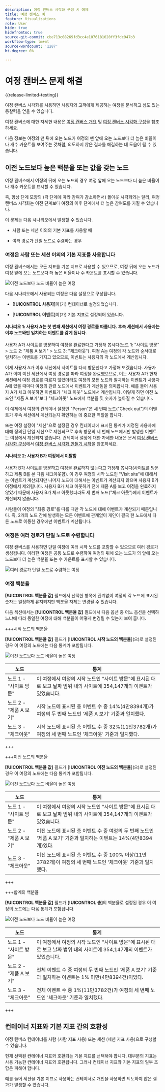 ```yaml
---
description: 여정 캔버스 시각화 구성 시 예제
title: 여정 캔버스 예
feature: Visualizations
role: User
hide: true
hidefromtoc: true
source-git-commit: cbe713c08269fd3cc4e1076181020ff3fdc947b3
workflow-type: tm+mt
source-wordcount: '1287'
ht-degree: 0%

---
```


# 여정 캔버스 문제 해결

{{release-limited-testing}}

여정 캔버스 시각화를 사용하면 사용자와 고객에게 제공하는 여정을 분석하고 심도 있는 통찰력을 얻을 수 있습니다.

여정 캔버스에 대한 자세한 내용은 [여정 캔버스 개요](/help/analysis-workspace/visualizations/journey-canvas/journey-canvas.md) 및 [여정 캔버스 시각화 구성](/help/analysis-workspace/visualizations/journey-canvas/configure-journey-canvas.md)을 참조하세요.

다음 정보는 여정의 맨 뒤에 오는 노드가 여정의 맨 앞에 오는 노드보다 더 높은 비율이나 개수 카운트를 보여주는 것처럼, 의도하지 않은 결과를 해결하는 데 도움이 될 수 있습니다.

## 이전 노드보다 높은 백분율 또는 값을 갖는 노드

여정 캔버스에서 여정의 뒤에 오는 노드의 경우 여정 앞에 오는 노드보다 더 높은 비율이나 개수 카운트를 표시할 수 있습니다.

즉, 항상 단계 모양의 (각 단계에 따라 참여가 감소하면서) 폴아웃 시각화와는 달리, 여정 캔버스 시각화는 이전 단계보다 여정의 이후 단계에서 더 높은 참여도를 가질 수 있습니다.

이 문제는 다음 시나리오에서 발생할 수 있습니다.

* 사람 또는 세션 이외의 기본 지표를 사용할 때

* 여러 경로가 단일 노드로 수렴하는 경우

### 여정은 사람 또는 세션 이외의 기본 지표를 사용합니다

여정 캔버스에서는 모든 지표를 기본 지표로 사용할 수 있으므로, 여정 뒤에 오는 노드가 여정 앞에 오는 노드보다 더 높은 비율이나 수 카운트를 표시할 수 있습니다.

![이전 노드보다 노드 비율이 높은 여정](assets/journey-canvas-higher-percentage.png)

다음 시나리오에서 사용되는 여정은 다음 설정으로 구성됩니다.

* **[!UICONTROL 사용자]**&#x200B;이(가) 컨테이너로 설정되었습니다.

* **[!UICONTROL 이벤트]**&#x200B;이(가) 기본 지표로 설정되어 있습니다.

#### 시나리오 1: 사용자 A는 첫 번째 세션에서 여정 경로를 따릅니다. 후속 세션에서 사용자는 이후 노드와만 일치하는 이벤트를 갖게 됩니다.

사용자 A가 사이트를 방문하여 여정을 완료한다고 가정해 봅시다(노드 1: &quot;사이트 방문&quot; > 노드 2: &quot;제품 A 보기&quot; > 노드 3: &quot;체크아웃&quot;). 여정 A는 여정의 각 노드와 순서대로 일치하는 이벤트를 가지고 있으므로, 이벤트는 사용자의 각 노드에서 계산됩니다.

이제 사용자 A가 이후 세션에서 사이트를 다시 방문한다고 가정해 보겠습니다. 사용자 A가 이미 이전 세션에서 여정 경로를 따라 여정을 완료했으므로, 이는 사용자 A가 현재 세션에서 여정 경로를 따르지 않았더라도 여정의 모든 노드와 일치하는 이벤트가 사용자 A에 있을 때마다 여정의 관련 노드에서 이벤트가 계산됨을 의미합니다. 예를 들어 사용자 A가 체크 아웃하면 이벤트가 &quot;체크 아웃&quot; 노드에서 계산됩니다. 이렇게 하면 이전 노드인 &quot;제품 A 보기&quot;보다 &quot;체크아웃&quot; 노드에서 백분율 및 숫자가 높아질 수 있습니다.

이 예제에서 여정의 컨테이너 설정인 &quot;Person&quot;은 세 번째 노드(&quot;Check out&quot;)의 이벤트가 후속 세션에서 계산되는지 확인하는 데 중요한 역할을 합니다.

또는 여정 설정이 &quot;세션&quot;으로 설정된 경우 컨테이너에 표시된 통계가 지정된 사용자에 대해 정의된 단일 세션으로 제한되므로 후속 방문의 세 번째 노드에서만 발생한 이벤트는 여정에서 계산되지 않습니다. 컨테이너 설정에 대한 자세한 내용은 문서 [여정 캔버스 시각화 구성](/help/analysis-workspace/visualizations/journey-canvas/configure-journey-canvas.md)에서 [여정 캔버스 시각화 만들기 시작](/help/analysis-workspace/visualizations/journey-canvas/configure-journey-canvas.md#begin-building-a-journey-canvas-visualization)을 참조하세요.

<!-- The time allotted for users to move along the path is determined by the container setting. Because "Person" is selected as the container setting in this example, people who followed the journey's path in one session (moving from Node 1 to Node 2 and to Node 3) met the criteria of the journey. On any subsequent visits to the site, any event they have that matches any node on the journey is counted on that node. -->

#### 시나리오 2: 사용자 B가 여정에서 이탈함

사용자 B가 사이트를 방문하고 여정을 완료하지 않는다고 가정해 봅시다(사이트를 방문하고 제품 B를 본 다음 체크아웃함). 이 경우 여정의 시작 노드인 &quot;Visit site&quot;에 대해서는 이벤트가 계산되지만 나머지 노드에 대해서는 이벤트가 계산되지 않으며 사용자 B가 여정에서 제외됩니다. 사용자 B가 체크 아웃하기 전에 제품 A를 보고 여정을 완료하지 않았기 때문에 사용자 B가 체크 아웃했더라도 세 번째 노드(&quot;체크 아웃&quot;)에서 이벤트가 계산되지 않습니다.

사람들이 여정의 &quot;최종 경로&quot;를 따를 때만 각 노드에 대해 이벤트가 계산되기 때문입니다. 즉, 2개의 노드 간에 발생하는 모든 이벤트에 관계없이 개인이 결국 한 노드에서 다른 노드로 이동한 경우에만 이벤트가 계산됩니다.

### 여정은 여러 경로가 단일 노드로 수렴합니다

여정 캔버스를 사용하면 단일 여정에 여러 시작 노드를 포함할 수 있으므로 여러 경로가 생성됩니다. 이러한 여정은 공통 노드로 수렴하여 여정의 뒤에 오는 노드가 의 앞에 오는 노드보다 더 높은 백분율 또는 수 카운트를 표시할 수 있습니다.

![여러 경로가 단일 노드로 수렴하는 여정](assets/journey-canvas-percentage-converge.png)

<!--

The journey used in the following scenarios is configured with the following settings:

* **[!UICONTROL Person]** is set as the container

* **[!UICONTROL Event]** is set as the primary metric

#### Scenario 

When a journey contains multiple paths that converge into a single node, the two paths are combined into the single node using the OR operator. This can result in the

-->

### 여정 백분율

**[!UICONTROL 백분율 값]** 필드에서 선택한 항목에 관계없이 여정의 각 노드에 표시된 숫자는 일정하게 유지되지만 백분율 자체는 변경될 수 있습니다.

다음 섹션에서는 **[!UICONTROL 백분율 값]** 필드에서 다음 옵션 중 어느 옵션을 선택하느냐에 따라 동일한 여정에 대해 백분율이 어떻게 변경될 수 있는지 보여 줍니다.

+++시작 노드의 백분율

**[!UICONTROL 백분율 값]** 필드가 **[!UICONTROL 시작 노드의 백분율]**(으)로 설정된 경우 이 여정의 노드에는 다음 통계가 포함됩니다.

![이전 노드보다 노드 비율이 높은 여정](assets/journey-canvas-higher-percentage.png)

| 노드 | 통계 |
|---------|----------|
| 노드 1 - &quot;사이트 방문&quot; | 이 여정에서 여정의 시작 노드인 &quot;사이트 방문&quot;에 표시된 대로 보고 날짜 범위 내의 사이트에 354,147개의 이벤트가 있었습니다. |
| 노드 2 - &quot;제품 A 보기&quot; | 시작 노드에 표시된 총 이벤트 수 중 14%(4만8394개)가 여정의 두 번째 노드인 &#39;제품 A 보기&#39; 기준과 일치했다. |
| 노드 3 - &quot;체크아웃&quot; | 시작 노드에 표시된 총 이벤트 수 중 32%(11만3782개)가 여정의 세 번째 노드인 &#39;체크아웃&#39; 기준과 일치했다. |

+++

+++이전 노드의 백분율

**[!UICONTROL 백분율 값]** 필드가 **[!UICONTROL 이전 노드의 백분율]**(으)로 설정된 경우 이 여정의 노드에는 다음 통계가 포함됩니다.

![이전 노드보다 노드 비율이 높은 여정](assets/journey-canvas-percentage-previous.png)

| 노드 | 통계 |
|---------|----------|
| 노드 1 - &quot;사이트 방문&quot; | 이 여정에서 여정의 시작 노드인 &quot;사이트 방문&quot;에 표시된 대로 보고 날짜 범위 내의 사이트에 354,147개의 이벤트가 있었습니다. |
| 노드 2 - &quot;제품 A 보기&quot; | 이전 노드에 표시된 총 이벤트 수 중 여정의 두 번째 노드인 &#39;제품 A 보기&#39; 기준과 일치하는 이벤트는 14%(4만8394개)였다. |
| 노드 3 - &quot;체크아웃&quot; | 이전 노드에 표시된 총 이벤트 수 중 100% 이상(11만3782개)이 여정의 세 번째 노드인 &#39;체크아웃&#39; 기준과 일치했다. |

+++

+++합계의 백분율

**[!UICONTROL 백분율 값]** 필드가 **[!UICONTROL 총]**&#x200B;의 백분율로 설정된 경우 이 여정의 노드에는 다음 통계가 포함됩니다.

![이전 노드보다 노드 비율이 높은 여정](assets/journey-canvas-percentage-total.png)

| 노드 | 통계 |
|---------|----------|
| 노드 1 - &quot;사이트 방문&quot; | 이 여정에서 여정의 시작 노드인 &quot;사이트 방문&quot;에 표시된 대로 보고 날짜 범위 내의 사이트에 354,147개의 이벤트가 있었습니다. |
| 노드 2 - &quot;제품 A 보기&quot; | 전체 이벤트 수 중 여정의 두 번째 노드인 &#39;제품 A 보기&#39; 기준과 일치하는 이벤트는 1% 미만(4만8394건)이었다. |
| 노드 3 - &quot;체크아웃&quot; | 전체 이벤트 수 중 1%(11만3782건)가 여정의 세 번째 노드인 &#39;체크아웃&#39; 기준과 일치했다. |

+++

## 컨테이너 지표와 기본 지표 간의 호환성

여정 캔버스 컨테이너를 사람 (사람 지표 사용) 또는 세션 (세션 지표 사용)으로 구성할 수 있습니다.

현재 선택된 컨테이너 지표와 호환되는 기본 지표를 선택해야 합니다. 대부분의 지표는 사용 가능한 컨테이너 지표와 호환됩니다. 그러나 컨테이너 지표와 기본 지표의 일부 조합은 피해야 합니다.

예를 들어 세션을 기본 지표로 사용하는 컨테이너로 개인을 사용하면 의도하지 않은 결과가 발생할 수 있습니다.

<!--

## Percentages that exceed 100%

The following configurations can result in nodes that show percentages that exceed 100%:

* When the **[!UICONTROL Percentage value]** field is set to **[!UICONTROL Percent of total]** or **[!UICONTROL Percent of start node]**, and a primary metric is selected that results in less data for the start node than on subsequent nodes.

  For example, if Revenue is selected as the primary metric, and no revenue is being realized on the primary metric, then on any node where revenue is being realized will show as exceeding 100%. 

-->

